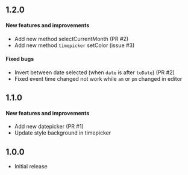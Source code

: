 ## 1.2.0

#### New features and improvements

- Add new method selectCurrentMonth (PR #2)
- Add new method `timepicker` setColor (issue #3)

#### Fixed bugs

- Invert between date selected (when `date` is after `toDate`) (PR #2)
- Fixed event time changed not work while `am` or `pm` changed in editor

## 1.1.0

#### New features and improvements

- Add new datepicker (PR #1) 
- Update style background in timepicker

## 1.0.0

- Initial release
